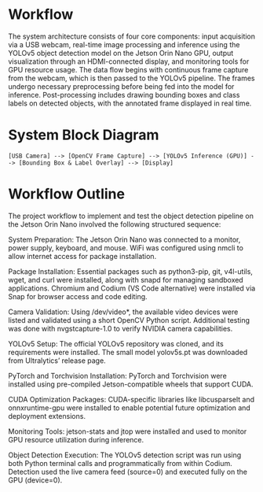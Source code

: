 # Workflow
The system architecture consists of four core components: input acquisition via a USB webcam, real-time image processing and inference using the YOLOv5 object detection model on the Jetson Orin Nano GPU, output visualization through an HDMI-connected display, and monitoring tools for GPU resource usage. The data flow begins with continuous frame capture from the webcam, which is then passed to the YOLOv5 pipeline. The frames undergo necessary preprocessing before being fed into the model for inference. Post-processing includes drawing bounding boxes and class labels on detected objects, with the annotated frame displayed in real time.
# System Block Diagram
```[USB Camera] --> [OpenCV Frame Capture] --> [YOLOv5 Inference (GPU)] --> [Bounding Box & Label Overlay] --> [Display]```
# Workflow Outline
The project workflow to implement and test the object detection pipeline on the Jetson Orin Nano involved the following structured sequence:

System Preparation: The Jetson Orin Nano was connected to a monitor, power supply, keyboard, and mouse. WiFi was configured using nmcli to allow internet access for package installation.

Package Installation: Essential packages such as python3-pip, git, v4l-utils, wget, and curl were installed, along with snapd for managing sandboxed applications. Chromium and Codium (VS Code alternative) were installed via Snap for browser access and code editing.

Camera Validation: Using /dev/video*, the available video devices were listed and validated using a short OpenCV Python script. Additional testing was done with nvgstcapture-1.0 to verify NVIDIA camera capabilities.

YOLOv5 Setup: The official YOLOv5 repository was cloned, and its requirements were installed. The small model yolov5s.pt was downloaded from Ultralytics’ release page.

PyTorch and Torchvision Installation: PyTorch and Torchvision were installed using pre-compiled Jetson-compatible wheels that support CUDA.

CUDA Optimization Packages: CUDA-specific libraries like libcusparselt and onnxruntime-gpu were installed to enable potential future optimization and deployment extensions.

Monitoring Tools: jetson-stats and jtop were installed and used to monitor GPU resource utilization during inference.

Object Detection Execution: The YOLOv5 detection script was run using both Python terminal calls and programmatically from within Codium. Detection used the live camera feed (source=0) and executed fully on the GPU (device=0).
